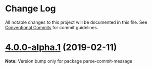 # Change Log

All notable changes to this project will be documented in this file.
See [Conventional Commits](https://conventionalcommits.org) for commit guidelines.

# [4.0.0-alpha.1](https://github.com/tunnckoCore/monorepo/compare/parse-commit-message@4.0.0-alpha.0...parse-commit-message@4.0.0-alpha.1) (2019-02-11)

**Note:** Version bump only for package parse-commit-message
